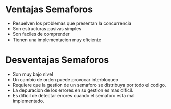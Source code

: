 # Ventajas Semaforos
- Resuelven los problemas que presentan la concurrencia
- Son estructuras pasivas simples
- Son faciles de comprender
- Tienen una implementacion muy eficiente
# Desventajas Semaforos
- Son muy bajo nivel
- Un cambio de orden puede provocar interbloqueo
- Requiere que la gestion de un semaforo se distribuya por todo el codigo.
- La depuracion de los errores en su gestion es mas dificil.
- Es dificil de detectar errores cuando el semaforo esta mal implementado.